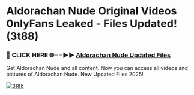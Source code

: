 # Aldorachan Nude Original Videos 0nlyFans Leaked - Files Updated! (3t88)

<h3>🔴 CLICK HERE 🌐==►► <a href="https://tinyurl.com/52m3yx9h" rel="nofollow">Aldorachan Nude Updated Files</a></h3>

Get Aldorachan Nude and all content. Now you can access all videos and pictures of Aldorachan Nude. New Updated Files 2025!

[![3t88](https://i.imgur.com/TnHtlc8.gif)](https://tinyurl.com/52m3yx9h)
